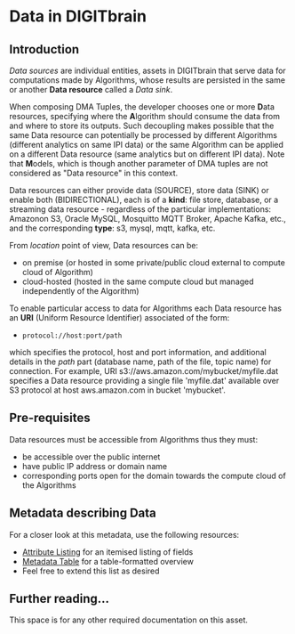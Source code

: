 # Data in DIGITbrain

## Introduction

*Data sources* are individual entities, assets in DIGITbrain that serve data for computations made by Algorithms, 
whose results are persisted in the same or another **Data resource** called a *Data sink*.

When composing DMA Tuples, the developer chooses one or more **D**ata resources, specifying where the **A**lgorithm should consume the data from and
where to store its outputs. Such decoupling makes possible that the same Data resource can potentially be processed by different Algorithms (different analytics on  same IPI data) or the same Algorithm can be applied on a different Data resource (same analytics but on different IPI data).
Note that **M**odels, which is though another parameter of DMA tuples are not considered as "Data resource" in this context.

Data resources can either provide data (SOURCE), store data (SINK) or enable both (BIDIRECTIONAL), each is of a **kind**:
file store, database, or a streaming data resource - regardless of the particular implementations: Amazonon S3, Oracle MySQL, Mosquitto MQTT Broker, Apache Kafka, etc., and the corresponding **type**: s3, mysql, mqtt, kafka, etc. 

From *location* point of view, Data resources can be:

- on premise (or hosted in some private/public cloud external to compute cloud of Algorithm)
- cloud-hosted (hosted in the same compute cloud but managed independently of the Algorithm)

To enable particular access to data for Algorithms each Data resource has an **URI** (Uniform Resource Identifier) associated of the form:

- ``protocol://host:port/path``

which specifies the protocol, host and port information, and additional details in the *path* part (database name, path of the file, topic name) for connection.
For example, URI s3://aws.amazon.com/mybucket/myfile.dat specifies a Data resource providing a single file 'myfile.dat' available over S3 protocol at host aws.amazon.com in bucket 'mybucket'.


## Pre-requisites

Data resources must be accessible from Algorithms thus they must:

- be accessible over the public internet
- have public IP address or domain name
- corresponding ports open for the domain towards the compute cloud of the Algorithms


## Metadata describing Data

For a closer look at this metadata, use the following resources:

- [Attribute Listing](attributes/data.md) for an itemised listing of fields
- [Metadata Table](tables/data.md) for a table-formatted overview
- Feel free to extend this list as desired

## Further reading...

This space is for any other required documentation on this asset.
